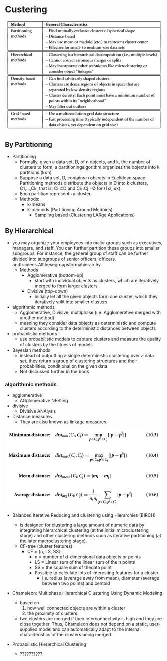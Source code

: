 Custering
=========
![Custering_method_overview](Images/Custering_method_overview.PNG)

## By Partitioning
- Partitioning
    - Formally, given a data set, D, of n objects, and k, the number of clusters to 
    form, a partitioningalgorithm organizes the objects into k partitions (k≤n)
    - Suppose a data set, D, contains n objects in Euclidean space. 
    Partitioning methods distribute the objects in D into k clusters, C1,...,Ck, 
    that is, Ci ⊂D and Ci∩Cj =Ø for (1≤i,j≤k). 
    - Each partition represents a cluster
    - Methods:
        - k-means
        - k-medoids (Partitioning Around Medoids)
            - Sampling based (Clustering LARge Applications)
            
## By Hierarchical
- you may organize your employees into major groups such as executives, managers, 
and staff. You can further partition these groups into smaller subgroups. 
For instance, the general group of staff can be further divided into subgroups 
of senior ofﬁcers, ofﬁcers, andtrainees.Allthesegroupsformahierarchy
    - Methods
        - Agglomerative (bottom-up)
            - start with individual objects as clusters, which are iteratively merged to form larger clusters
        - Divisive (top-down) 
            -  initially let all the given objects form one cluster, which they iteratively split into smaller clusters
- algorithmic methods
    - Agglomerative, Divisive, multiphase (i.e. Agglomerative merged with another method)
    - meaning they consider data objects as deterministic and compute clusters according to the deterministic distances between objects 
- probabilistic methods
    - use probabilistic models to capture clusters and measure the quality of clusters by the ﬁtness of models
- Bayesian methods
    - instead of outputting a single deterministic clustering over a data set, they return a group of clustering structures and their probabilities, conditional on the given data
    - Not discussed further in the book
    
### algorithmic methods
- agglomerative
    - AGglomerative NESting
- divisive
    - DIvisive ANAlysis
- Distance measures
    - They are also known as linkage measures.

![Distance_measures_algorithmic_clustering_methods](Images/Distance_measures_algorithmic_clustering_methods.PNG)

- Balanced Iterative Reducing and clustering using Hierarchies (BIRCH)
    -  is designed for clustering a large amount of numeric data by integrating hierarchical clustering (at the initial microclustering stage) and other clustering methods such as iterative partitioning (at the later macroclustering stage).
    - CF-tree (cluster features)
        - CF = {n, LS, SS}
            - n = number of d-dimensional data objects or points
            - LS = Linear sum of the linear sum of the n points 
            - SS =  the square sum of thedata point
            - Possible to calculate lots of interesting features for a cluster
                - i.e. radius (average away from mean), diameter (average between two points) and centoid

- Chameleon: Multiphase Hierarchical Clustering Using Dynamic Modeling 
    - based on 
        1. how well connected objects are within a cluster 
        2. the proximity of clusters.
    - two clusters are merged if their interconnectivity is high and they are close together. Thus, Chameleon does not depend on a static, user-supplied model and can automatically adapt to the internal characteristics of the clusters being merged

- Probabilistic Hierarchical Clustering 
    - ??????????